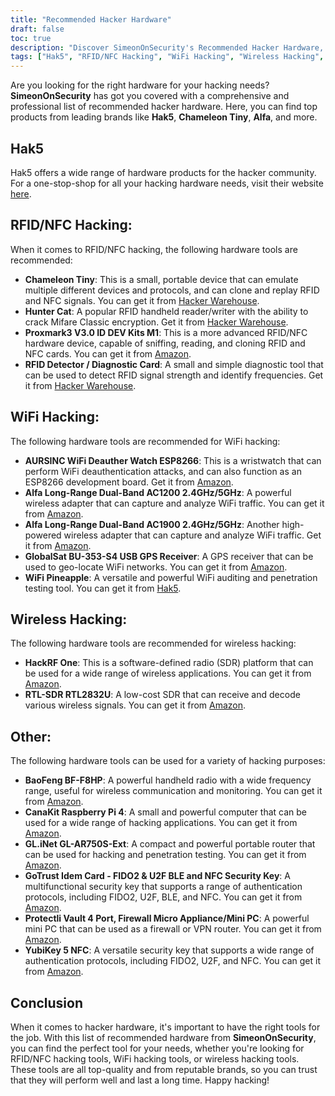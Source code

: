 ```yaml
---
title: "Recommended Hacker Hardware"
draft: false
toc: true
description: "Discover SimeonOnSecurity's Recommended Hacker Hardware, including tools for RFID/NFC and WiFi hacking, wireless hacking, and more. Shop top products from brands like Hak5, Chameleon Tiny, Alfa, and more. Find the perfect tool for your needs with SimeonOnSecurity's comprehensive and professional recommendations."
tags: ["Hak5", "RFID/NFC Hacking", "WiFi Hacking", "Wireless Hacking", "Other", "Recommendations", "Chameleon Tiny", "Hunter Cat", "Proxmark3", "RFID Detector", "WiFi Deauther Watch", "Alfa Long-Range Dual-Band", "GlobalSat BU-353-S4", "WiFi Pineapple", "HackRF One", "RTL-SDR RTL2832U", "BaoFeng BF-F8HP", "CanaKit Raspberry Pi 4", "GL.iNet GL-AR750S-Ext", "GoTrust Idem Card", "Protectli Vault", "YubiKey 5 NFC", "FIDO2", "U2F BLE", "NFC Security Key"]
---
```


Are you looking for the right hardware for your hacking needs? **SimeonOnSecurity** has got you covered with a comprehensive and professional list of recommended hacker hardware. Here, you can find top products from leading brands like **Hak5**, **Chameleon Tiny**, **Alfa**, and more.

## Hak5 
Hak5 offers a wide range of hardware products for the hacker community. For a one-stop-shop for all your hacking hardware needs, visit their website [here](https://shop.hak5.org/).

## RFID/NFC Hacking:
When it comes to RFID/NFC hacking, the following hardware tools are recommended:
- **Chameleon Tiny**: This is a small, portable device that can emulate multiple different devices and protocols, and can clone and replay RFID and NFC signals. You can get it from [Hacker Warehouse](https://hackerwarehouse.com/product/chameleon-tiny/).
- **Hunter Cat**: A popular RFID handheld reader/writer with the ability to crack Mifare Classic encryption. Get it from [Hacker Warehouse](https://hackerwarehouse.com/product/hunter-cat/).
- **Proxmark3 V3.0 ID DEV Kits M1**: This is a more advanced RFID/NFC hardware device, capable of sniffing, reading, and cloning RFID and NFC cards. You can get it from [Amazon](https://amzn.to/3g83cFx).
- **RFID Detector / Diagnostic Card**: A small and simple diagnostic tool that can be used to detect RFID signal strength and identify frequencies. Get it from [Hacker Warehouse](https://hackerwarehouse.com/product/rfid-detector-diagnostic-card/).

## WiFi Hacking:
The following hardware tools are recommended for WiFi hacking:
- **AURSINC WiFi Deauther Watch ESP8266**: This is a wristwatch that can perform WiFi deauthentication attacks, and can also function as an ESP8266 development board. Get it from [Amazon](https://amzn.to/2P0W3uX).
- **Alfa Long-Range Dual-Band AC1200 2.4GHz/5GHz**: A powerful wireless adapter that can capture and analyze WiFi traffic. You can get it from [Amazon](https://amzn.to/330FAPG).
- **Alfa Long-Range Dual-Band AC1900 2.4GHz/5GHz**: Another high-powered wireless adapter that can capture and analyze WiFi traffic. Get it from [Amazon](https://amzn.to/39xzZlh).
- **GlobalSat BU-353-S4 USB GPS Receiver**: A GPS receiver that can be used to geo-locate WiFi networks. You can get it from [Amazon](https://amzn.to/3fcHWxq).
- **WiFi Pineapple**: A versatile and powerful WiFi auditing and penetration testing tool. You can get it from [Hak5](https://shop.hak5.org/products/wifi-pineapple).

## Wireless Hacking:
The following hardware tools are recommended for wireless hacking:
- **HackRF One**: This is a software-defined radio (SDR) platform that can be used for a wide range of wireless applications. You can get it from [Amazon](https://amzn.to/2OXVj9Q).
- **RTL-SDR RTL2832U**: A low-cost SDR that can receive and decode various wireless signals. You can get it from [Amazon](https://amzn.to/302Egd9).

## Other:
The following hardware tools can be used for a variety of hacking purposes:
- **BaoFeng BF-F8HP**: A powerful handheld radio with a wide frequency range, useful for wireless communication and monitoring. You can get it from [Amazon](https://amzn.to/39vChkK).
- **CanaKit Raspberry Pi 4**: A small and powerful computer that can be used for a wide range of hacking applications. You can get it from [Amazon](https://amzn.to/2EqDyOx).
- **GL.iNet GL-AR750S-Ext**: A compact and powerful portable router that can be used for hacking and penetration testing. You can get it from [Amazon](https://amzn.to/3g5PTFV).
- **GoTrust Idem Card - FIDO2 & U2F BLE and NFC Security Key**: A multifunctional security key that supports a range of authentication protocols, including FIDO2, U2F, BLE, and NFC. You can get it from [Amazon](https://amzn.to/30RFE1x).
- **Protectli Vault 4 Port, Firewall Micro Appliance/Mini PC**: A powerful mini PC that can be used as a firewall or VPN router. You can get it from [Amazon](https://amzn.to/2X1S2KZ).
- **YubiKey 5 NFC**: A versatile security key that supports a wide range of authentication protocols, including FIDO2, U2F, and NFC. You can get it from [Amazon](https://amzn.to/2OXAxHw).

## Conclusion
When it comes to hacker hardware, it's important to have the right tools for the job. With this list of recommended hardware from **SimeonOnSecurity**, you can find the perfect tool for your needs, whether you're looking for RFID/NFC hacking tools, WiFi hacking tools, or wireless hacking tools. These tools are all top-quality and from reputable brands, so you can trust that they will perform well and last a long time. Happy hacking!


